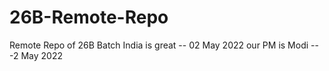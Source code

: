 # 26B-Remote-Repo
Remote Repo of 26B Batch
India is great -- 02 May 2022
our PM is Modi -- -2 May 2022
